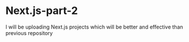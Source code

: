 # Next.js-part-2
I will be uploading Next.js projects which will be better and effective than previous repository 

